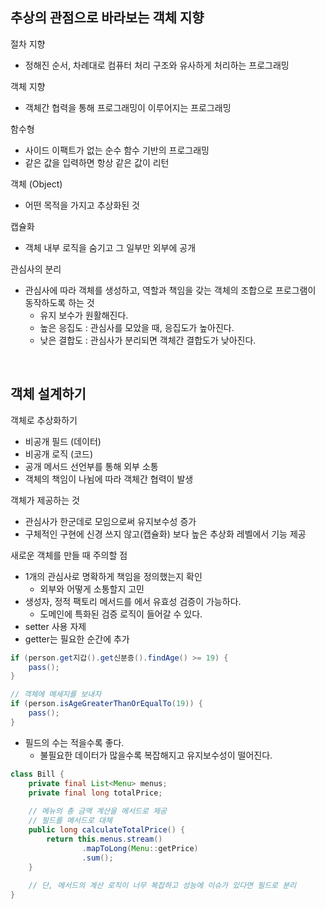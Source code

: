 
## 추상의 관점으로 바라보는 객체 지향

절차 지향
- 정해진 순서, 차례대로 컴퓨터 처리 구조와 유사하게 처리하는 프로그래밍

객체 지향
- 객체간 협력을 통해 프로그래밍이 이루어지는 프로그래밍

함수형
- 사이드 이팩트가 없는 순수 함수 기반의 프로그래밍
- 같은 값을 입력하면 항상 같은 값이 리턴

객체 (Object)
  - 어떤 목적을 가지고 추상화된 것
  
  캡슐화
  - 객체 내부 로직을 숨기고 그 일부만 외부에 공개
  
  관심사의 분리
  - 관심사에 따라 객체를 생성하고, 역할과 책임을 갖는 객체의 조합으로 프로그램이 동작하도록 하는 것
    - 유지 보수가 원활해진다.
    - 높은 응집도 : 관심사를 모았을 때, 응집도가 높아진다.
    - 낮은 결합도 : 관심사가 분리되면 객체간 결합도가 낮아진다.
  
  <br />
  
  ## 객체 설계하기

객체로 추상화하기
- 비공개 필드 (데이터)
- 비공개 로직 (코드)
- 공개 메서드 선언부를 통해 외부 소통
- 객체의 책임이 나뉨에 따라 객체간 협력이 발생

객체가 제공하는 것
- 관심사가 한군데로 모임으로써 유지보수성 증가
- 구체적인 구현에 신경 쓰지 않고(캡슐화) 보다 높은 추상화 레벨에서 기능 제공

새로운 객체를 만들 때 주의할 점
- 1개의 관심사로 명확하게 책임을 정의했는지 확인
  - 외부와 어떻게 소통할지 고민
- 생성자, 정적 팩토리 메서드를 에서 유효성 검증이 가능하다.
  - 도메인에 특화된 검증 로직이 들어갈 수 있다.
- setter 사용 자제
- getter는 필요한 순간에 추가
```java
if (person.get지갑().get신분증().findAge() >= 19) {
    pass();
}

// 객체에 메세지를 보내자
if (person.isAgeGreaterThanOrEqualTo(19)) {
    pass();
}
```
- 필드의 수는 적을수록 좋다.
  - 불필요한 데이터가 많을수록 복잡해지고 유지보수성이 떨어진다.
```java
class Bill {
    private final List<Menu> menus;
    private final long totalPrice;
    
    // 메뉴의 총 금액 계산을 메서드로 제공
    // 필드를 메서드로 대체
    public long calculateTotalPrice() {
        return this.menus.stream()
                .mapToLong(Menu::getPrice)
                .sum();
    }
    
    // 단, 메서드의 계산 로직이 너무 복잡하고 성능에 이슈가 있다면 필드로 분리
}
```

